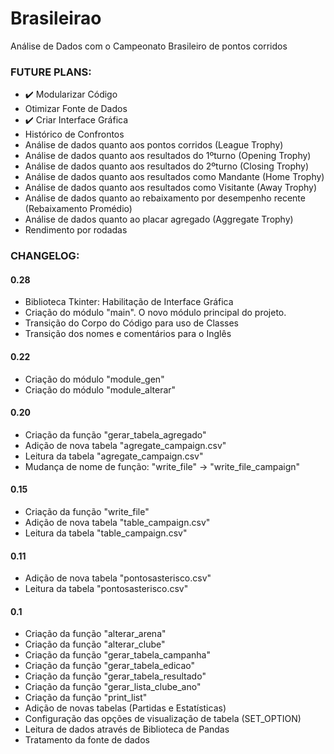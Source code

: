 # Brasileirao
Análise de Dados com o Campeonato Brasileiro de pontos corridos

### FUTURE PLANS:
- :heavy_check_mark: Modularizar Código
- Otimizar Fonte de Dados
- :heavy_check_mark: Criar Interface Gráfica
- Histórico de Confrontos
- Análise de dados quanto aos pontos corridos (League Trophy)
- Análise de dados quanto aos resultados do 1ºturno (Opening Trophy)
- Análise de dados quanto aos resultados do 2ºturno (Closing Trophy)
- Análise de dados quanto aos resultados como Mandante (Home Trophy)
- Análise de dados quanto aos resultados como Visitante (Away Trophy)
- Análise de dados quanto ao rebaixamento por desempenho recente (Rebaixamento Promédio)
- Análise de dados quanto ao placar agregado (Aggregate Trophy)
- Rendimento por rodadas

### CHANGELOG:

#### 0.28
- Biblioteca Tkinter: Habilitação de Interface Gráfica
- Criação do módulo "main". O novo módulo principal do projeto.
- Transição do Corpo do Código para uso de Classes
- Transição dos nomes e comentários para o Inglês

#### 0.22
- Criação do módulo "module_gen"
- Criação do módulo "module_alterar"

#### 0.20
- Criação da função "gerar_tabela_agregado"
- Adição de nova tabela "agregate_campaign.csv"
- Leitura da tabela "agregate_campaign.csv"
- Mudança de nome de função: "write_file" -> "write_file_campaign"

#### 0.15
- Criação da função "write_file"
- Adição de nova tabela "table_campaign.csv"
- Leitura da tabela "table_campaign.csv"

#### 0.11
- Adição de nova tabela "pontosasterisco.csv"
- Leitura da tabela "pontosasterisco.csv"

#### 0.1
- Criação da função "alterar_arena"
- Criação da função "alterar_clube"
- Criação da função "gerar_tabela_campanha"
- Criação da função "gerar_tabela_edicao"
- Criação da função "gerar_tabela_resultado"
- Criação da função "gerar_lista_clube_ano"
- Criação da função "print_list"
- Adição de novas tabelas (Partidas e Estatísticas)
- Configuração das opções de visualização de tabela (SET_OPTION)
- Leitura de dados através de Biblioteca de Pandas
- Tratamento da fonte de dados
